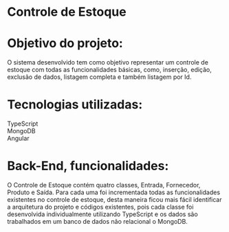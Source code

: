 # Controle de Estoque 

<h1>Objetivo do projeto:</h1>
O sistema desenvolvido tem como objetivo representar um controle de estoque com todas as funcionalidades básicas, como, inserção, edição, exclusão de dados, listagem completa e também listagem por Id. 

<h1>Tecnologias utilizadas:</h1>
TypeScript<br>
MongoDB<br>
Angular<br>

<h1>Back-End, funcionalidades:</h1>
O Controle de Estoque contém quatro classes, Entrada, Fornecedor, Produto e Saída. Para cada uma foi incrementada todas as funcionalidades existentes no controle de estoque, desta maneira ficou mais fácil identificar a arquitetura do projeto e códigos existentes, pois cada classe foi desenvolvida individualmente utilizando TypeScript e os dados são trabalhados em um banco de dados não relacional o MongoDB.

